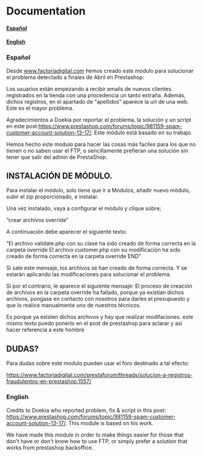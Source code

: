 # Documentation

#### [Español](#markdown-header-spanish)


#### [English](#markdown-header-english)


### Español

Desde www.factoríadigital.com hemos creado este módulo para solucionar el problema detectado a finales de Abril en Prestashop:

Los usuarios están empezando a recibir emails de nuevos clientes registrados en la tienda con una procedencia un tanto extraña. Además, dichos registros, en el apartado de “apellidos” aparece la url de una web. Este es el mayor problema.

Agradecimientos a Doekia por reportar el problema, la solución y un script en este post:https://www.prestashop.com/forums/topic/981159-spam-customer-account-solution-13-17/. Este módulo está basado en su trabajo.

Hemos hecho este modulo para hacer las cosas más faciles para los que no tienen o no saben usar el FTP, o sencillamente prefieran una solución sin tener que salir del admin de PrestaShop.


## INSTALACIÓN DE MÓDULO.

Para instalar el módulo, solo tiene que ir a Módulos, añadir nuevo módulo, subir el zip proporcionado, e instalar.

Una vez instalado, vaya a configurar el módulo y clique sobre;

“crear archivos override”

A continuación debe aparecer el siguiente texto:

“El archivo validate.php con su clase ha sido creado de forma correcta en la carpeta override El archivo customer.php con su modificación ha sido creado de forma correcta en la carpeta override END”

Si sale este mensaje, los archivos se han creado de forma correcta. Y se estarán aplicando las modificaciones para solucionar el problema.

Si por el contrario, le aparece el siguiente mensaje:
El proceso de creación de archivos en la carpeta override ha fallado, porque ya existían dichos archivos, pongase en contacto con nosotros para darles el presupuesto y que lo realice manualmente uno de nuestros técnicos.


Es porque ya existen dichos archivos y hay que realizar modifaciones.
este mismo texto puedo ponerlo en el post de prestashop
para aclarar
y así hacer referencia a este hombre

## DUDAS?

Para dudas sobre este modulo pueden usar el foro destinado a tal efecto:

https://www.factoriadigital.com/prestaforum/threads/solucion-a-registros-fraudulentos-en-prestashop.1557/

### English

Credits to Doekia who reported problem, fix & script in this post: https://www.prestashop.com/forums/topic/981159-spam-customer-account-solution-13-17/. This module is based on his work.

We have made this module in order to make things easier for those that don't have or don't know how to use FTP, or simply prefer a solution that works from prestashop backoffice.
